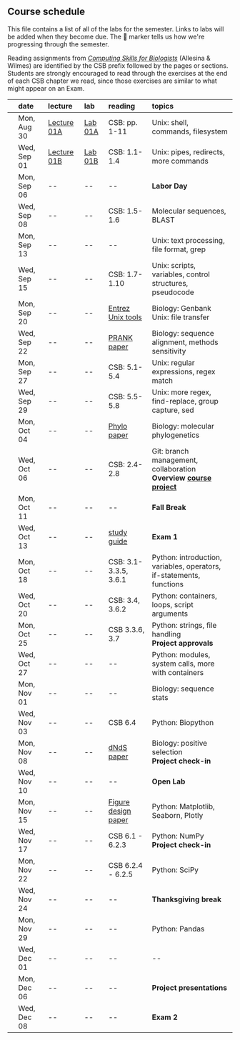 
## Course schedule

This file contains a list of all of the labs for the semester. Links to labs will be added when they become due. The :pig: marker tells us how we're progressing through the semester.

Reading assignments from [*Computing Skills for Biologists*](https://computingskillsforbiologists.com/) (Allesina & Wilmes) are identified by the CSB prefix followed by the pages or sections. Students are strongly encouraged to read through the exercises at the end of each CSB chapter we read, since those exercises are similar to what might appear on an Exam.

|         | date        | lecture | lab     | reading | topics |
| :-:     | :--         | :-      |   :-    | :--     | :--    |
|         | Mon, Aug 30 | <a href="https://github.com/WUSTL-Biol4220/home/raw/master/lectures/lect_01A.pdf">Lecture 01A</a>   | [Lab 01A](labs/lab_01A.md) | CSB: pp. 1-11   | Unix: shell, commands, filesystem  |
|         | Wed, Sep 01 | <a href="https://github.com/WUSTL-Biol4220/home/raw/master/lectures/lect_01B.pdf">Lecture 01B</a>   | [Lab 01B](labs/lab_01B.md) | CSB: 1.1-1.4    | Unix: pipes, redirects, more commands |
|         | Mon, Sep 06 | -- | -- | -- | **Labor Day** |
|         | Wed, Sep 08 | -- | -- | CSB: 1.5-1.6    | Molecular sequences, BLAST |
|         | Mon, Sep 13 | -- | -- |  --             | Unix: text processing, file format, grep |
|         | Wed, Sep 15 | -- | -- | CSB: 1.7-1.10   | Unix: scripts, variables, control structures, pseudocode  | 
|         | Mon, Sep 20 | -- | -- | <a href="https://www.ncbi.nlm.nih.gov/books/NBK179288/">Entrez Unix tools</a> | Biology: Genbank<br>Unix: file transfer |
|         | Wed, Sep 22 | -- | -- | <a href="https://github.com/WUSTL-Biol4220/home/raw/master/assets/papers/loytynoja_goldman_prank_2008_science.pdf">PRANK paper</a> | Biology: sequence alignment, methods sensitivity |
|         | Mon, Sep 27 | -- | -- | CSB: 5.1-5.4 | Unix: regular expressions, regex match |
|         | Wed, Sep 29 | -- | -- | CSB: 5.5-5.8 | Unix: more regex, find-replace, group capture, sed  |
|         | Mon, Oct 04 | -- | -- | <a href="https://github.com/WUSTL-Biol4220/home/raw/master/assets/papers/yang_rannala_2012_nature_reviews_genetics.pdf">Phylo paper</a> | Biology: molecular phylogenetics |
|         | Wed, Oct 06 | -- | -- | CSB: 2.4-2.8 | Git: branch management, collaboration<br>**Overview [course project](course_project.md)** | 
|         | Mon, Oct 11 | -- | -- | -- | **Fall Break** |
|         | Wed, Oct 13 | -- | -- |  <a href="https://github.com/WUSTL-Biol4220/home/raw/master/assets/notes/biol4220_exam1_study_guide.pdf">study guide</a>  | **Exam 1** |
|         | Mon, Oct 18 | -- | -- | CSB: 3.1-3.3.5, 3.6.1  | Python: introduction, variables, operators,<br>if-statements, functions |
|         | Wed, Oct 20 | -- | -- | CSB: 3.4, 3.6.2        | Python: containers, loops, script arguments |
|         | Mon, Oct 25 | -- | -- | CSB 3.3.6, 3.7         | Python: strings, file handling<br>**Project approvals**  |
|         | Wed, Oct 27 | -- | -- | --                     | Python: modules, system calls, more with containers |
|         | Mon, Nov 01 | -- | -- | --                     | Biology: sequence stats |
|         | Wed, Nov 03 | -- | -- | CSB 6.4                | Python: Biopython |
|         | Mon, Nov 08 | -- | -- | <a href="https://github.com/WUSTL-Biol4220/home/raw/master/assets/papers/yang_bielawski_2000_tree.pdf">dNdS paper</a> | Biology: positive selection<br>**Project check-in**   |
|         | Wed, Nov 10 | -- | -- | -- | **Open Lab** |
|         | Mon, Nov 15 | -- | -- | <a href="https://github.com/WUSTL-Biol4220/home/raw/master/assets/papers/rougier_et_al_2014_plos_comp_biol.pdf">Figure design paper</a> | Python: Matplotlib, Seaborn, Plotly|
|         | Wed, Nov 17 | -- | -- | CSB 6.1 - 6.2.3   | Python: NumPy <br>**Project check-in**   |
|         | Mon, Nov 22 | -- | -- | CSB 6.2.4 - 6.2.5 | Python: SciPy |
|         | Wed, Nov 24 | -- | -- | -- | **Thanksgiving break** |
|         | Mon, Nov 29 | -- | -- | -- | Python: Pandas  |
|         | Wed, Dec 01 | -- | -- | -- | --  |
|         | Mon, Dec 06 | -- | -- | -- | **Project presentations**  |
|         | Wed, Dec 08 | -- | -- | -- | **Exam 2**  |

